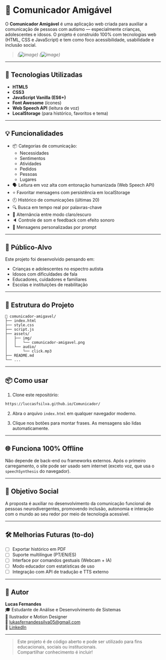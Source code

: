 # 🧠 Comunicador Amigável

O **Comunicador Amigável** é uma aplicação web criada para auxiliar a comunicação de pessoas com autismo — especialmente crianças, adolescentes e idosos. O projeto é construído 100% com tecnologias web (HTML, CSS e JavaScript) e tem como foco acessibilidade, usabilidade e inclusão social.

> *(![image](https://github.com/user-attachments/assets/6d0a8780-6bb8-4f8b-a745-9bcae7d28052))*
> *(![image](https://github.com/user-attachments/assets/2428433e-0dd1-4fe4-a4a7-db599d29c832))*


---

## 🚀 Tecnologias Utilizadas

- **HTML5**
- **CSS3**
- **JavaScript Vanilla (ES6+)**
- **Font Awesome** (ícones)
- **Web Speech API** (leitura de voz)
- **LocalStorage** (para histórico, favoritos e tema)

---

## 💡 Funcionalidades

- 📦 Categorias de comunicação:
  - Necessidades
  - Sentimentos
  - Atividades
  - Pedidos
  - Pessoas
  - Lugares
- 🗣️ Leitura em voz alta com entonação humanizada (Web Speech API)
- ⭐ Favoritar mensagens com persistência em localStorage
- 🕘 Histórico de comunicações (últimas 20)
- 🔍 Busca em tempo real por palavras-chave
- 🌙 Alternância entre modo claro/escuro
- 🔈 Controle de som e feedback com efeito sonoro
- 🧩 Mensagens personalizadas por prompt

---

## 🎯 Público-Alvo

Este projeto foi desenvolvido pensando em:
- Crianças e adolescentes no espectro autista
- Idosos com dificuldades de fala
- Educadores, cuidadores e familiares
- Escolas e instituições de reabilitação

---

## 📁 Estrutura do Projeto

```
📁 comunicador-amigavel/
├── index.html
├── style.css
├── script.js
├── assets/
│   ├── img/
│   │   └── comunicador-amigavel.png
│   └── audio/
│       └── click.mp3
├── README.md
└── ...
```

---

## 📦 Como usar

1. Clone este repositório:
```bash
https://luccasfsilva.github.io/Comunicador/
```

2. Abra o arquivo `index.html` em qualquer navegador moderno.

3. Clique nos botões para montar frases. As mensagens são lidas automaticamente.

---

## 🌐 Funciona 100% Offline

Não depende de back-end ou frameworks externos. Após o primeiro carregamento, o site pode ser usado sem internet (exceto voz, que usa o `speechSynthesis` do navegador).

---

## 🧠 Objetivo Social

A proposta é auxiliar no desenvolvimento da comunicação funcional de pessoas neurodivergentes, promovendo inclusão, autonomia e interação com o mundo ao seu redor por meio de tecnologia acessível.

---

## 🛠️ Melhorias Futuras (to-do)

- [ ] Exportar histórico em PDF
- [ ] Suporte multilíngue (PT/EN/ES)
- [ ] Interface por comandos gestuais (Webcam + IA)
- [ ] Modo educador com estatísticas de uso
- [ ] Integração com API de tradução e TTS externo

---

## 👤 Autor

**Lucas Fernandes**  
🎓 Estudante de Análise e Desenvolvimento de Sistemas  
🎨 Ilustrador e Motion Designer  
📧 lukasfernandessilva05@gmail.com  
🔗 [LinkedIn](https://www.linkedin.com/in/fernandes-luccas/)

---

> Este projeto é de código aberto e pode ser utilizado para fins educacionais, sociais ou institucionais.  
> Compartilhar conhecimento é incluir!
